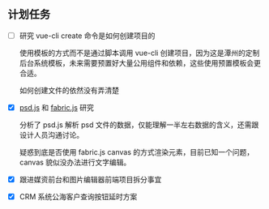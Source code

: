 ## 计划任务

- [ ] 研究 vue-cli create 命令是如何创建项目的

  使用模板的方式而不是通过脚本调用 vue-cli 创建项目，因为这是潭州的定制后台系统模板，未来需要预置好大量公用组件和依赖，这些使用预置模板会更合适。

  如何创建文件的依然没有弄清楚

- [x] [psd.js](https://github.com/meltingice/psd.js) 和 [fabric.js](https://github.com/fabricjs/fabric.js) 研究

  分析了 psd.js 解析 psd 文件的数据，仅能理解一半左右数据的含义，还需跟设计人员沟通讨论。

  疑惑到底是否使用 fabric.js canvas 的方式渲染元素，目前已知一个问题，canvas 貌似没办法进行文字编辑。

- [x] 跟进媒资前台和图片编辑器前端项目拆分事宜

- [x] CRM 系统公海客户查询按钮延时方案
